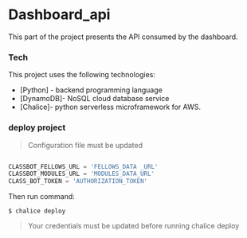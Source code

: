 # Dashboard_api 
This part of the project presents the API consumed by the dashboard.

### Tech
This project uses the following technologies:
* [Python] - backend programming language
* [DynamoDB]- NoSQL cloud database service 
* [Chalice]- python serverless microframework for AWS.

### deploy project
> Configuration file must be updated
```python

CLASSBOT_FELLOWS_URL = 'FELLOWS_DATA _URL'
CLASSBOT_MODULES_URL = 'MODULES_DATA_URL'
CLASS_BOT_TOKEN = 'AUTHORIZATION_TOKEN' 

```
Then run command: 
```
$ chalice deploy
```
> Your credentials must be updated before running chalice deploy
```
   